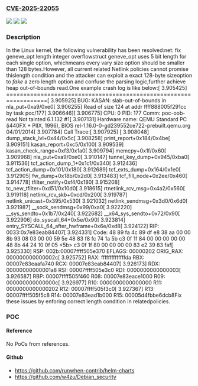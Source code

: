 ### [CVE-2025-22055](https://cve.mitre.org/cgi-bin/cvename.cgi?name=CVE-2025-22055)
![](https://img.shields.io/static/v1?label=Product&message=Linux&color=blue)
![](https://img.shields.io/static/v1?label=Version&message=0ed5269f9e41f495c8e9020c85f5e1644c1afc57%3C%20a2cb85f989e2074e2f392e00188c438cab3de088%20&color=brighgreen)
![](https://img.shields.io/static/v1?label=Vulnerability&message=n%2Fa&color=brighgreen)

### Description

In the Linux kernel, the following vulnerability has been resolved:net: fix geneve_opt length integer overflowstruct geneve_opt uses 5 bit length for each single option, whichmeans every vary size option should be smaller than 128 bytes.However, all current related Netlink policies cannot promise thislength condition and the attacker can exploit a exact 128-byte sizeoption to *fake* a zero length option and confuse the parsing logic,further achieve heap out-of-bounds read.One example crash log is like below:[    3.905425] ==================================================================[    3.905925] BUG: KASAN: slab-out-of-bounds in nla_put+0xa9/0xe0[    3.906255] Read of size 124 at addr ffff888005f291cc by task poc/177[    3.906646][    3.906775] CPU: 0 PID: 177 Comm: poc-oob-read Not tainted 6.1.132 #1[    3.907131] Hardware name: QEMU Standard PC (i440FX + PIIX, 1996), BIOS rel-1.16.0-0-gd239552ce722-prebuilt.qemu.org 04/01/2014[    3.907784] Call Trace:[    3.907925]  <TASK>[    3.908048]  dump_stack_lvl+0x44/0x5c[    3.908258]  print_report+0x184/0x4be[    3.909151]  kasan_report+0xc5/0x100[    3.909539]  kasan_check_range+0xf3/0x1a0[    3.909794]  memcpy+0x1f/0x60[    3.909968]  nla_put+0xa9/0xe0[    3.910147]  tunnel_key_dump+0x945/0xba0[    3.911536]  tcf_action_dump_1+0x1c1/0x340[    3.912436]  tcf_action_dump+0x101/0x180[    3.912689]  tcf_exts_dump+0x164/0x1e0[    3.912905]  fw_dump+0x18b/0x2d0[    3.913483]  tcf_fill_node+0x2ee/0x460[    3.914778]  tfilter_notify+0xf4/0x180[    3.915208]  tc_new_tfilter+0xd51/0x10d0[    3.918615]  rtnetlink_rcv_msg+0x4a2/0x560[    3.919118]  netlink_rcv_skb+0xcd/0x200[    3.919787]  netlink_unicast+0x395/0x530[    3.921032]  netlink_sendmsg+0x3d0/0x6d0[    3.921987]  __sock_sendmsg+0x99/0xa0[    3.922220]  __sys_sendto+0x1b7/0x240[    3.922682]  __x64_sys_sendto+0x72/0x90[    3.922906]  do_syscall_64+0x5e/0x90[    3.923814]  entry_SYSCALL_64_after_hwframe+0x6e/0xd8[    3.924122] RIP: 0033:0x7e83eab84407[    3.924331] Code: 48 89 fa 4c 89 df e8 38 aa 00 00 8b 93 08 03 00 00 59 5e 48 83 f8 fc 74 1a 5b c3 0f 1f 84 00 00 00 00 00 48 8b 44 24 10 0f 05 <5b> c3 0f 1f 80 00 00 00 00 83 e2 39 83 faf[    3.925330] RSP: 002b:00007ffff505e370 EFLAGS: 00000202 ORIG_RAX: 000000000000002c[    3.925752] RAX: ffffffffffffffda RBX: 00007e83eaafa740 RCX: 00007e83eab84407[    3.926173] RDX: 00000000000001a8 RSI: 00007ffff505e3c0 RDI: 0000000000000003[    3.926587] RBP: 00007ffff505f460 R08: 00007e83eace1000 R09: 000000000000000c[    3.926977] R10: 0000000000000000 R11: 0000000000000202 R12: 00007ffff505f3c0[    3.927367] R13: 00007ffff505f5c8 R14: 00007e83ead1b000 R15: 00005d4fbbe6dcb8Fix these issues by enforing correct length condition in relatedpolicies.

### POC

#### Reference
No PoCs from references.

#### Github
- https://github.com/runwhen-contrib/helm-charts
- https://github.com/w4zu/Debian_security

